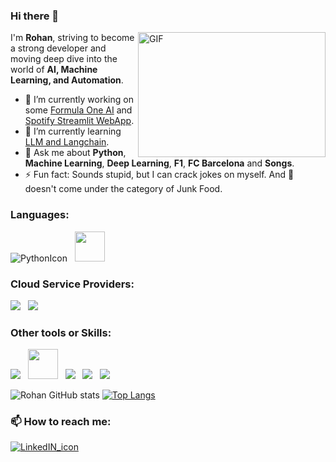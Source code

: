 ### Hi there 👋 

<img align="right" alt="GIF" src="https://i.pinimg.com/originals/50/83/e0/5083e0a2a7dcaae07c142e8b87036a27.gif" height="200" width="300"/>

I'm **Rohan**, striving to become a strong developer and moving deep dive into the world of **AI, Machine Learning, and Automation**. 

- 🔭 I’m currently working on some [Formula One AI]([https://github.com/rohankumawat/DataScienceWarehouse](https://github.com/rohankumawat/FormulaOneAI)) and [Spotify Streamlit WebApp](https://github.com/rohankumawat/spotifyStreamlit).
- 🌱 I’m currently learning [LLM and Langchain]([https://github.com/rohankumawat/LearningReact](https://github.com/rohankumawat/llmmodels)). 
- 💬 Ask me about **Python**, **Machine Learning**, **Deep Learning**, **F1**, **FC Barcelona** and **Songs**.
- ⚡ Fun fact: Sounds stupid, but I can crack jokes on myself. And :pizza: doesn't come under the category of Junk Food.

### Languages:

![PythonIcon](https://img.icons8.com/color/48/000000/python.png) &nbsp; <img src="https://www.r-project.org/Rlogo.png" height="48">

### Cloud Service Providers:

<img src="https://img.icons8.com/color/48/000000/amazon-web-services.png"/> &nbsp; <img src="https://img.icons8.com/color/48/000000/google-cloud-platform.png"/>

### Other tools or Skills:

<img src="https://img.icons8.com/color/48/000000/git.png"/> &nbsp; <img src="https://www.terraform.io/assets/images/og-image-8b3e4f7d.png" height="48"> &nbsp; <img src="https://img.icons8.com/dusk/48/000000/docker.png"/> &nbsp; <img src="https://img.icons8.com/color/48/000000/jenkins.png"/> &nbsp; <img src="https://img.icons8.com/color/48/000000/red-hat.png"/> 

![Rohan GitHub stats](https://github-readme-stats.vercel.app/api?username=rohankumawat&theme=tokyonight&show_icon=true) [![Top Langs](https://github-readme-stats.vercel.app/api/top-langs/?username=rohankumawat&theme=tokyonight&layout=compact)](https://github.com/anuraghazra/github-readme-stats)

### 📫 How to reach me: 
[![LinkedIN_icon](https://img.icons8.com/bubbles/48/000000/linkedin.png)](https://www.linkedin.com/in/rohankumawat06/)
